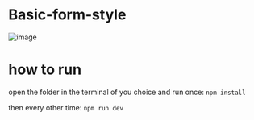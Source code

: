 # Basic-form-style
![image](https://user-images.githubusercontent.com/66787043/183263078-90c908d6-ecf9-4c07-8ced-c7796a1a23c0.png)

# how to run
open the folder in the terminal of you choice and run once:
`npm install`

then every other time:
`npm run dev`
